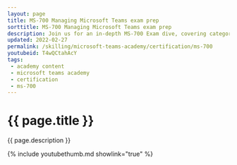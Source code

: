 ```yaml
---
layout: page
title: MS-700 Managing Microsoft Teams exam prep
sorttitle: MS-700 Managing Microsoft Teams exam prep
description: Join us for an in-depth MS-700 Exam dive, covering categories and topics with actionable detail to boost your understanding and exam success. Don't miss out!
updated: 2022-02-27
permalink: /skilling/microsoft-teams-academy/certification/ms-700
youtubeid: T4wQCtahAcY
tags: 
 - academy content
 - microsoft teams academy
 - certification
 - ms-700
---
```


# {{ page.title }}

{{ page.description }}

{% include youtubethumb.md showlink="true" %}